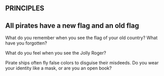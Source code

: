 ## PRINCIPLES

## All pirates have a new flag and an old flag

What do you remember when you see the flag of your old country? What have you forgotten? 

What do you feel when you see the Jolly Roger? 

Pirate ships often fly false colors to disguise their misdeeds. Do you wear your identity like a mask, or are you an open book?
